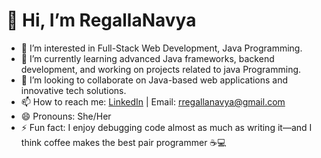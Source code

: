 # 👋 Hi, I’m RegallaNavya

- 👀 I’m interested in Full-Stack Web Development, Java Programming.
- 🌱 I’m currently learning advanced Java frameworks, backend development, and working on projects related to java Programming.
- 💞️ I’m looking to collaborate on Java-based web applications and innovative tech solutions.
- 📫 How to reach me: [LinkedIn](https://www.linkedin.com/in/regalla-navya-ba77b3277/) | Email: rregallanavya@gmail.com
- 😄 Pronouns: She/Her
- ⚡ Fun fact: I enjoy debugging code almost as much as writing it—and I think coffee makes the best pair programmer ☕💻

<!---
RegallaNavya06/RegallaNavya06 is a ✨ special ✨ repository because its `README.md` (this file) appears on your GitHub profile.
You can click the Preview link to take a look at your changes.
--->
